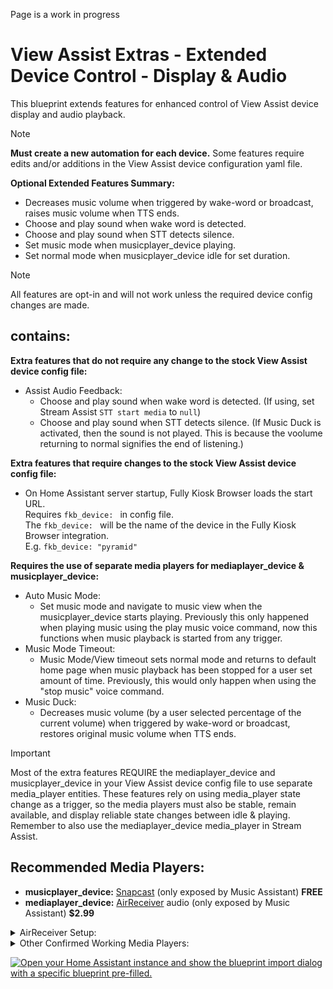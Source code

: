 Page is a work in progress

# View Assist Extras - Extended Device Control - Display & Audio

This blueprint extends features for enhanced control of View Assist device display and audio playback. 

> [!note]    
> **Must create a new automation for each device.**
> Some features require edits and/or additions in the View Assist device configuration yaml file. 

__Optional Extended Features Summary:__
- Decreases music volume when triggered by wake-word or broadcast, raises
    music volume when TTS ends.
- Choose and play sound when wake word is detected.
- Choose and play sound when STT detects silence.
- Set music mode when musicplayer_device playing.
- Set normal mode when musicplayer_device idle for set duration.
 
> [!note]
>All features are opt-in and will not work unless the required device config changes are made.

## contains: 

**Extra features that do not require any change to the stock View Assist device config file:**
  * Assist Audio Feedback:
    * Choose and play sound when wake word is detected. (If using, set Stream Assist `STT start media` to `null`)
    * Choose and play sound when STT detects silence. (If Music Duck is activated, then the sound is not played. This is because the voolume returning to normal signifies the end of listening.)

**Extra features that require changes to the stock View Assist device config file:**
* On Home Assistant server startup, Fully Kiosk Browser loads the start URL.  
Requires `fkb_device: ` in config file.  
The `fkb_device: ` will be the name of the device in the Fully Kiosk Browser integration.  
E.g. `fkb_device: "pyramid"`

**Requires the use of separate media players for mediaplayer_device & musicplayer_device:** 
* Auto Music Mode:
    * Set music mode and navigate to music view when the musicplayer_device starts playing. Previously this only happened when playing music using the play music voice command, now this functions when music playback is started from any trigger.
* Music Mode Timeout:
    * Music Mode/View timeout sets normal mode and returns to default home page when music playback has been stopped for a user set amount of time. Previously, this would only happen when using the "stop music" voice command.
* Music Duck:
    * Decreases music volume (by a user selected percentage of the current volume) when triggered by wake-word or broadcast, restores original music volume when TTS ends.


> [!IMPORTANT]
> Most of the extra features REQUIRE the mediaplayer_device and musicplayer_device in your View Assist device config file to use separate media_player entities. These features rely on using media_player state change as a trigger, so the media players must also be stable, remain available, and display reliable state changes between idle & playing. Remember to also use the mediaplayer_device media_player in Stream Assist.

## Recommended Media Players:
* **musicplayer_device:** [Snapcast](https://play.google.com/store/apps/details?id=de.badaix.snapcast&hl=en_US) (only exposed by Music Assistant) **FREE**
* **mediaplayer_device:** [AirReceiver](https://play.google.com/store/apps/details?id=com.softmedia.receiver&hl=en_US) audio (only exposed by Music Assistant) **$2.99**
<details>

<summary>AirReceiver Setup:</summary>

1) In AirReceiver settings, make sure both Airplay <sub>IOS Media Receiver</sub> and AirTunes Audio <sub>AirPort Express Speaker</sub> are selected. The media_player entity we want to use is only made when both of these are checked.
(You do not need the other options selected for this but they will not harm anything if you choose to. I do, however, recommend unchecking them as they will create even more media player entities. One even creates a media server.)

3) Scroll down and select Advanced Settings.

4) Set AirTunes Audio Latency (ms) to 0(ms)

5) Check AirTunes UI [✓]

The media player entity we want to use will be created by the Music Assistant integration and will be called `media_player.lenovostarview_(last 3 digits of device ip)_audio`  
ex. `media_player.lenovostarview_180_audio`  
This media player has volume controls independent from the android device volume controls, just like the Snapcast media player.
Setting the AirTunes Audio Latency to 0(ms) in step \#3 allows for a more responsive feeling TTS.

</details>
<details>

<summary>Other Confirmed Working Media Players:</summary>

* [Fully Kiosk Browser](https://play.google.com/store/apps/details?id=de.ozerov.fully&hl=en_US) media player (exposed by Music Assistant) 
> [!WARNING]
> If using the FKB media player, it must be the one exposed by Music Assistant or it will go unavailable and will not be able to act as a trigger.
>
> The FKB media player seems to have a delay between state changes and audio playback. 
> State will change from idle to playing and then audio playback will begin after a 1-2 second delay.
> Audio playback will end and then state will change from playing to idle after a 1-2 second delay.
> These delays lead to a feeling of decreased responsiveness.


</details>

[![Open your Home Assistant instance and show the blueprint import dialog with a specific blueprint pre-filled.](https://my.home-assistant.io/badges/blueprint_import.svg)](https://gist.github.com/Flight-Lab/6ddb640f756791d59b6fd9be93375eee)

<!-- 
notes for future edits:
The general concept is to work like an audio mixer. Each channel is individually controllable and can be played at the same time as any of the other channels. This enables you to do something wild like playing music while an alarm rings and assist tells you what the alarm is for, or something more controlled like having your music lower in volume as the alarm increases in volume.  
This also lets you set permanant default levels to each channel or mute certain functions while keeping others enabled.
-->
